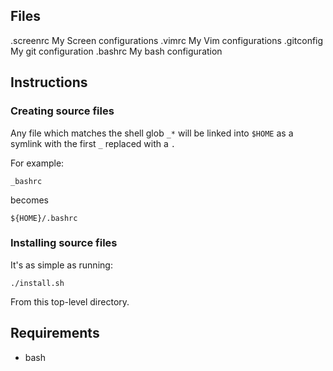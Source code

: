 ## Files
.screenrc 
    My Screen configurations
.vimrc 
    My Vim configurations
.gitconfig
    My git configuration
.bashrc
    My bash configuration

## Instructions
### Creating source files
Any file which matches the shell glob `_*` will be linked into `$HOME` as a symlink with the first `_`
replaced with a `.`

For example:

    _bashrc

becomes

    ${HOME}/.bashrc

### Installing source files
It's as simple as running:

    ./install.sh

From this top-level directory.

## Requirements
* bash
